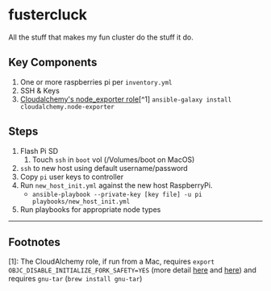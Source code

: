 # fustercluck
All the stuff that makes my fun cluster do the stuff it do.


## Key Components

1. One or more raspberries pi per `inventory.yml`
2. SSH & Keys
3. [Cloudalchemy's node_exporter role](https://github.com/cloudalchemy/ansible-node-exporter)[^1] `ansible-galaxy install cloudalchemy.node-exporter`


## Steps

1. Flash Pi SD 
	1. Touch `ssh` in `boot` vol (/Volumes/boot on MacOS)
3. `ssh` to  new host using default username/password
4. Copy `pi` user keys to controller
5. Run `new_host_init.yml` against the new host RaspberryPi. 
	* `ansible-playbook --private-key [key file] -u pi playbooks/new_host_init.yml`
6. Run playbooks for appropriate node types

--- 

## Footnotes
[1]: The CloudAlchemy role, if run from a Mac, requires `export OBJC_DISABLE_INITIALIZE_FORK_SAFETY=YES` (more detail [here](https://github.com/cloudalchemy/ansible-node-exporter/issues/54) and [here](http://sealiesoftware.com/blog/archive/2017/6/5/Objective-C_and_fork_in_macOS_1013.html)) and requires `gnu-tar` (`brew install gnu-tar`)